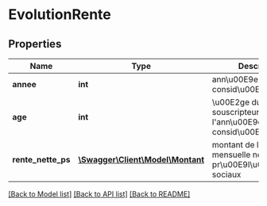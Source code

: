# EvolutionRente

## Properties
Name | Type | Description | Notes
------------ | ------------- | ------------- | -------------
**annee** | **int** | ann\u00E9e consid\u00E9r\u00E9e | [optional] 
**age** | **int** | \u00E2ge du souscripteur \u00E0 l&#39;ann\u00E9e consid\u00E9r\u00E9e | [optional] 
**rente_nette_ps** | [**\Swagger\Client\Model\Montant**](Montant.md) | montant de la rente mensuelle nette de pr\u00E9l\u00E8vements sociaux | [optional] 

[[Back to Model list]](../README.md#documentation-for-models) [[Back to API list]](../README.md#documentation-for-api-endpoints) [[Back to README]](../README.md)


